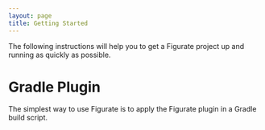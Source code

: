 ```yaml
---
layout: page
title: Getting Started
---
```

The following instructions will help you to get a Figurate project up and running as quickly as possible.

# Gradle Plugin

The simplest way to use Figurate is to apply the Figurate plugin in a Gradle build script.
